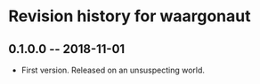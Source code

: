 # Revision history for waargonaut

## 0.1.0.0  -- 2018-11-01

* First version. Released on an unsuspecting world.
